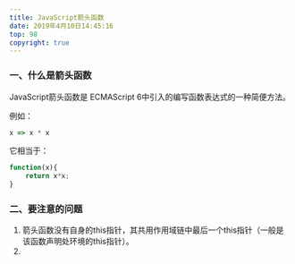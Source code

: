 ```yaml
---
title: JavaScript箭头函数
date: 2019年4月10日14:45:16
top: 98
copyright: true
---
```






### 一、什么是箭头函数

JavaScript箭头函数是 ECMAScript 6中引入的编写函数表达式的一种简便方法。

<!--more-->

例如：

```javascript
x => x * x
```

它相当于：

```javascript
function(x){
    return x*x;
}
```

### 二、要注意的问题

1. 箭头函数没有自身的this指针，其共用作用域链中最后一个this指针（一般是该函数声明处环境的this指针）。
2. 



